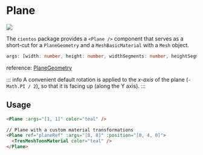 # Plane <Badge type="warning" text="^1.5.0" />

![](/cientos/plane.png)

The `cientos` package provides a `<Plane />` component that serves as a short-cut for a `PlaneGeometry` and a `MeshBasicMaterial` with a `Mesh` object.

```typescript
args: [width: number, height: number, widthSegments: number, heightSegments: number]
```
reference: [PlaneGeometry](https://threejs.org/docs/?q=plane#api/en/geometries/PlaneGeometry)

::: info
A convenient default rotation is applied to the _x-axis_ of the plane (`-Math.PI / 2`), so that it is facing up (along the Y axis).
:::

## Usage

```html
<Plane :args="[1, 1]" color="teal" />

// Plane with a custom material transformations
<Plane ref="planeRef" :args="[8, 8]" :position="[0, 4, 0]">
  <TresMeshToonMaterial color="teal" />
</Plane>
```
